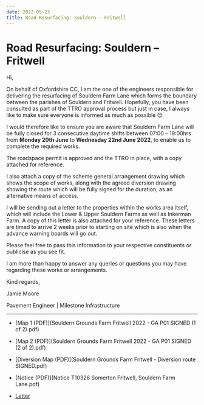 ```yaml
---
date: 2022-05-23
title: Road Resurfacing: Souldern – Fritwell
---
```


# Road Resurfacing: Souldern – Fritwell

Hi,



On behalf of Oxfordshire CC, I am the one of the engineers responsible
for delivering the resurfacing of Souldern Farm Lane which forms the
boundary between the parishes of Souldern and Fritwell.  Hopefully,
you have been consulted as part of the TTRO approval process but just
in case, I always like to make sure everyone is informed as much as
possible 😊

 

I would therefore like to ensure you are aware that Souldern Farm Lane
will be fully closed for 3 consecutive daytime shifts between 07:00 –
19:00hrs from **Monday 20th June** to **Wednesday 22nd June 2022**, to enable
us to complete the required works.

 

The roadspace permit is approved and the TTRO in place, with a copy
attached for reference.

I also attach a copy of the scheme general arrangement drawing which
shows the scope of works, along with the agreed diversion drawing
showing the route which will be fully signed for the duration, as an
alternative means of access.

 

I will be sending out a letter to the properties within the works area
itself, which will include the Lower & Upper Souldern Farms as well as
Inkerman Farm. A copy of this letter is also attached for your
reference.  These letters are timed to arrive 2 weeks prior to
starting on site which is also when the advance warning boards will go
out.

 

Please feel free to pass this information to your respective
constituents or publicise as you see fit.

 

I am more than happy to answer any queries or questions you may have
regarding these works or arrangements.

 

Kind regards,

 

Jamie Moore

Pavement Engineer | Milestone Infrastructure 


---


* [Map 1 (PDF)](Souldern Grounds Farm Fritwell 2022 - GA P01 SIGNED (1 of 2).pdf)

 * [Map 2 (PDF)](Souldern Grounds Farm Fritwell 2022 - GA P01 SIGNED (2 of 2).pdf)

 * [Diversion Map (PDF)](Souldern Grounds Farm Fritwell - Diversion route SIGNED.pdf)

 * [Notice (PDF)](Notice T10326 Somerton Fritwell, Souldern Farm Lane.pdf)

 * [Letter](letter.pdf)
